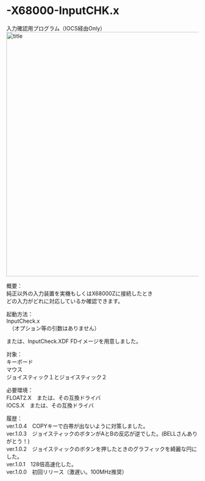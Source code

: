 # -X68000-InputCHK.x  
入力確認用プログラム（IOCS経由Only）  
 <img width="640" alt="title" src="../../../X68000/Material/202403190013560842.png">

概要：  
純正以外の入力装置を実機もしくはX68000Zに接続したとき  
どの入力がどれに対応しているか確認できます。  

起動方法：  
InputCheck.x  
　（オプション等の引数はありません）  

または、InputCheck.XDF FDイメージを用意しました。  

対象：  
キーボード  
マウス  
ジョイスティック１とジョイスティック２  

必要環境：  
FLOAT2.X　または、その互換ドライバ  
IOCS.X　または、その互換ドライバ  

履歴：  
ver.1.0.4　COPYキーで白帯が出ないように対策しました。  
ver.1.0.3　ジョイスティックのボタンがAとBの反応が逆でした。(BELLさんありがとう！)  
ver.1.0.2　ジョイスティックのボタンを押したときのグラフィックを綺麗な円にした。  
ver.1.0.1　128倍高速化した。  
ver.1.0.0　初回リリース（激遅い。100MHz推奨）  
